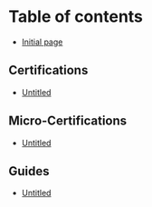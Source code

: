 # Table of contents

* [Initial page](README.md)

## Certifications

* [Untitled](certifications/untitled.md)

## Micro-Certifications

* [Untitled](micro-certifications/untitled.md)

## Guides

* [Untitled](guides/untitled.md)

